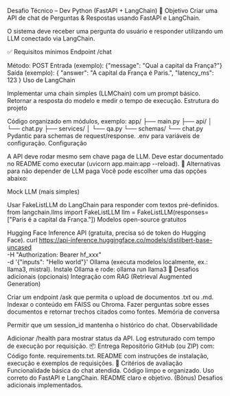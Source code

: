 Desafio Técnico – Dev Python (FastAPI + LangChain)
🎯 Objetivo
Criar uma API de chat de Perguntas & Respostas usando FastAPI e LangChain.

O sistema deve receber uma pergunta do usuário e responder utilizando um LLM conectado via LangChain.

✅ Requisitos mínimos
Endpoint /chat

Método: POST
Entrada (exemplo):
{"message": "Qual a capital da França?"}
Saída (exemplo):
{
  "answer": "A capital da França é Paris.",
  "latency_ms": 123
}
Uso de LangChain

Implementar uma chain simples (LLMChain) com um prompt básico.
Retornar a resposta do modelo e medir o tempo de execução.
Estrutura do projeto

Código organizado em módulos, exemplo:
app/
  ├── main.py
  ├── api/
  │    └── chat.py
  ├── services/
  │    └── qa.py
  └── schemas/
       └── chat.py
Pydantic para schemas de request/response.
.env para variáveis de configuração.
Configuração

A API deve rodar mesmo sem chave paga de LLM.
Deve estar documentado no README como executar (uvicorn app.main:app --reload).
🔄 Alternativas para não depender de LLM paga
Você pode escolher uma das opções abaixo:

Mock LLM (mais simples)

Usar FakeListLLM do LangChain para responder com textos pré-definidos.
from langchain.llms import FakeListLLM
llm = FakeListLLM(responses=["Paris é a capital da França."])
Modelos open-source gratuitos

Hugging Face Inference API (gratuita, precisa só de token do Hugging Face).
curl https://api-inference.huggingface.co/models/distilbert-base-uncased \
     -H "Authorization: Bearer hf_xxx" \
     -d '{"inputs": "Hello world"}'
Ollama (executa modelos localmente, ex.: llama3, mistral).
Instale Ollama e rode:
ollama run llama3
🚀 Desafios adicionais (opcionais)
Integração com RAG (Retrieval Augmented Generation)

Criar um endpoint /ask que permita o upload de documentos .txt ou .md.
Indexar o conteúdo em FAISS ou Chroma.
Fazer perguntas sobre esses documentos e retornar trechos citados como fontes.
Memória de conversa

Permitir que um session_id mantenha o histórico do chat.
Observabilidade

Adicionar /health para mostrar status da API.
Log estruturado com tempo de execução por requisição.
📦 Entrega
Repositório GitHub (ou ZIP) com:
Código fonte.
requirements.txt.
README com instruções de instalação, execução e exemplos de requisições.
📝 Critérios de avaliação
Funcionalidade básica do chat atendida.
Código limpo e organizado.
Uso correto do FastAPI e LangChain.
README claro e objetivo.
(Bônus) Desafios adicionais implementados.